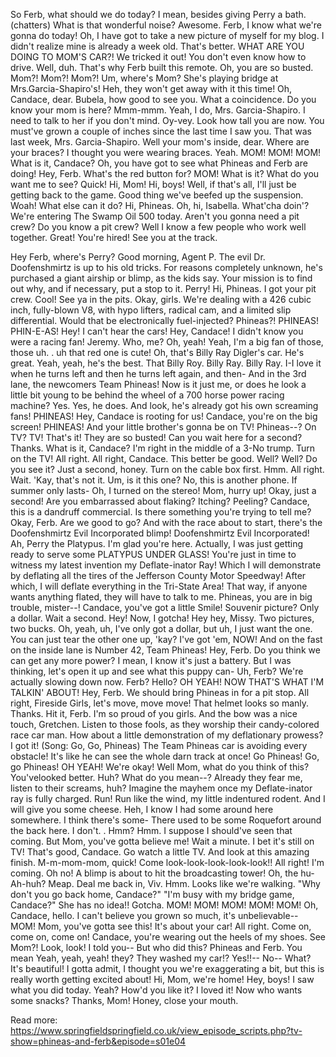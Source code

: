 So Ferb, what should we do today? I mean, besides giving Perry a bath.
(chatters) What is that wonderful noise? Awesome.
Ferb, I know what we're gonna do today! 
Oh, I have got to take a new picture of myself for my blog.
I didn't realize mine is already a week old.
That's better.
WHAT ARE YOU DOING TO MOM'S CAR?! We tricked it out! You don't even know how to drive.
Well, duh.
That's why Ferb built this remote.
Oh, you are so busted.
Mom?! Mom?! Mom?! Um, where's Mom? She's playing bridge at Mrs.Garcia-Shapiro's! 
Heh, they won't get away with it this time! Oh, Candace, dear.
Bubela, how good to see you.
What a coincidence.
Do you know your mom is here? Mmm-mmm.
Yeah, I do, Mrs.
Garcia-Shapiro.
I need to talk to her if you don't mind.
Oy-vey.
Look how tall you are now.
You must've grown a couple of inches since the last time I saw you.
That was last week, Mrs.
Garcia-Shapiro.
Well your mom's inside, dear.
Where are your braces? I thought you were wearing braces.
Yeah.
MOM! MOM! MOM! What is it, Candace? Oh, you have got to see what Phineas and Ferb are doing! Hey, Ferb.
What's the red button for? MOM! What is it? What do you want me to see? Quick! Hi, Mom! Hi, boys! Well, if that's all, I'll just be getting back to the game.
Good thing we've beefed up the suspension.
Woah! What else can it do? Hi, Phineas.
Oh, hi, Isabella.
What'cha doin'? We're entering The Swamp Oil 500 today.
Aren't you gonna need a pit crew? Do you know a pit crew? Well I know a few people who work well together.
Great! You're hired! See you at the track.


Hey Ferb, where's Perry? Good morning, Agent P.
The evil Dr.
Doofenshmirtz is up to his old tricks.
For reasons completely unknown, he's purchased a giant airship or blimp, as the kids say.
Your mission is to find out why, and if necessary, put a stop to it.
Perry! Hi, Phineas.
I got your pit crew.
Cool! See ya in the pits.
Okay, girls.
We're dealing with a 426 cubic inch, fully-blown V8, with hypo lifters, radical cam, and a limited slip differential.
Would that be electronically fuel-injected? Phineas?! PHINEAS! PHIN-E-AS! Hey! I can't hear the cars! Hey, Candace! I didn't know you were a racing fan! Jeremy.
Who, me? Oh, yeah! Yeah, I'm a big fan of those, those uh.
.
uh that red one is cute! Oh, that's Billy Ray Digler's car.
He's great.
Yeah, yeah, he's the best.
That Billy Roy.
Billy Ray.
Billy Ray.
I-I love it when he turns left and then he turns left again, and then- And in the 3rd lane, the newcomers Team Phineas! Now is it just me, or does he look a little bit young to be behind the wheel of a 700 horse power racing machine? Yes.
Yes, he does.
And look, he's already got his own screaming fans! PHINEAS! Hey, Candace is rooting for us! Candace, you're on the big screen! PHINEAS! And your little brother's gonna be on TV! Phineas--? On TV? TV! That's it! They are so busted! Can you wait here for a second? Thanks.
What is it, Candace? I'm right in the middle of a 3-No trump.
Turn on the TV! All right.
All right, Candace.
This better be good.
Well? Well? Do you see it? Just a second, honey.
Turn on the cable box first.
Hmm.
All right.
Wait.
'Kay, that's not it.
Um, is it this one? No, this is another phone.
If summer only lasts- Oh, I turned on the stereo! Mom, hurry up! Okay, just a second! Are you embarrassed about flaking? Itching? Peeling? Candace, this is a dandruff commercial.
Is there something you're trying to tell me? Okay, Ferb.
Are we good to go? And with the race about to start, there's the Doofenshmirtz Evil Incorporated blimp! Doofenshmirtz Evil Incorporated! Ah, Perry the Platypus.
I'm glad you're here.
Actually, I was just getting ready to serve some PLATYPUS UNDER GLASS! You're just in time to witness my latest invention my Deflate-inator Ray! Which I will demonstrate by deflating all the tires of the Jefferson County Motor Speedway! After which, I will deflate everything in the Tri-State Area! That way, if anyone wants anything flated, they will have to talk to me.
Phineas, you are in big trouble, mister--! Candace, you've got a little Smile! Souvenir picture? Only a dollar.
Wait a second.
Hey! Now, I gotcha! Hey hey, Missy.
Two pictures, two bucks.
Oh, yeah, uh, I've only got a dollar, but uh, I just want the one.
You can just tear the other one up, 'kay? I've got 'em, NOW! And on the fast on the inside lane is Number 42, Team Phineas! Hey, Ferb.
Do you think we can get any more power? I mean, I know it's just a battery.
But I was thinking, let's open it up and see what this puppy can- Uh, Ferb? We're actually slowing down now.
Ferb? Hello? OH YEAH! NOW THAT'S WHAT I'M TALKIN' ABOUT! Hey, Ferb.
We should bring Phineas in for a pit stop.
All right, Fireside Girls, let's move, move move! That helmet looks so manly.
Thanks.
Hit it, Ferb.
I'm so proud of you girls.
And the bow was a nice touch, Gretchen.
Listen to those fools, as they worship their candy-colored race car man.
How about a little demonstration of my deflationary prowess? I got it! (Song: Go, Go, Phineas) The Team Phineas car is avoiding every obstacle! It's like he can see the whole darn track at once! Go Phineas! Go, go Phineas! OH YEAH! We're okay! Well Mom, what do you think of this? You'velooked better.
Huh? What do you mean--? Already they fear me, listen to their screams, huh? Imagine the mayhem once my Deflate-inator ray is fully charged.
Run! Run like the wind, my little indentured rodent.
And I will give you some cheese.
Heh, I know I had some around here somewhere.
I think there's some- There used to be some Roquefort around the back here.
I don't.
.
Hmm? Hmm.
I suppose I should've seen that coming.
But Mom, you've gotta believe me! Wait a minute.
I bet it's still on TV! That's good, Candace.
Go watch a little TV.
And look at this amazing finish.
M-m-mom-mom, quick! Come look-look-look-look-look!! All right! I'm coming.
Oh no! A blimp is about to hit the broadcasting tower! Oh, the hu- Ah-huh? Meap.
Deal me back in, Viv.
Hmm.
Looks like we're walking.
"Why don't you go back home, Candace?" "I'm busy with my bridge game, Candace?" She has no idea!! Gotcha.
MOM! MOM! MOM! MOM! MOM! Oh, Candace, hello.
I can't believe you grown so much, it's unbelievable-- MOM! Mom, you've gotta see this! It's about your car! All right.
Come on, come on, come on! Candace, you're wearing out the heels of my shoes.
See Mom?! Look, look! I told you-- But who did this? Phineas and Ferb.
You mean Yeah, yeah, yeah! they? They washed my car!? Yes!!-- No-- What? It's beautiful! I gotta admit, I thought you we're exaggerating a bit, but this is really worth getting excited about! Hi, Mom, we're home! Hey, boys! I saw what you did today.
Yeah? How'd you like it? I loved it! Now who wants some snacks? Thanks, Mom! Honey, close your mouth.


Read more: https://www.springfieldspringfield.co.uk/view_episode_scripts.php?tv-show=phineas-and-ferb&episode=s01e04